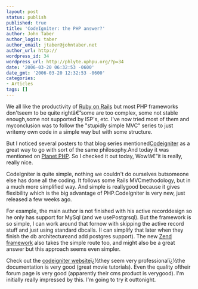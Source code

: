 ```yaml
---
layout: post
status: publish
published: true
title: 'CodeIgniter: the PHP answer?'
author: John Taber
author_login: taber
author_email: jtaber@johntaber.net
author_url: http://
wordpress_id: 34
wordpress_url: http://phlyte.uphpu.org/?p=34
date: '2006-03-20 06:32:53 -0600'
date_gmt: '2006-03-20 12:32:53 -0600'
categories:
- Articles
tags: []
---
```

<p>We all like the productivity of <a href="www.rubyonrails.org">Ruby on Rails</a> but most PHP frameworks don'tseem to be quite rightâ€”some are too complex, some not stable enough,some not supported by ISP's, etc.  I've now tried most of them and myconclusion was to follow the "stupidly simple MVC" series to just writemy own code in a simple way but with some structure.</p>
<p>But I  noticed several posters to that blog series mentioned<a href="http://www.codeigniter.com">Codeigniter</a> as a great way to go with sort of the same philosophy.And today it was mentioned on <a href="http://www.planet-php.net/">Planet PHP</a>.  So I checked it out today, Wow!â€”it is really, really nice.</p>
<p>CodeIgniter is quite simple, nothing we couldn't do ourselves butsomeone else has done all the coding.  It follows some Rails MVCmethodology, but in a much more simplified way.  And simple is reallygood because it gives flexibility which is the big advantage of PHP.CodeIgniter is very new, just released a few weeks ago.</p>
<p>For example, the main author is not finished with his active recorddesign so he only has support for MySql (and we usePostgrsql).  But the framework is so simple, I can work around that fornow with skipping the active record stuff and just using standard dbcalls.  (I can simplify that later when they finish the db architectureand add postgres support).  The new <a href="http://framework.zend.com">Zend framework</a> also takes the simple route too, and might also be a great answer but this approach seems even simpler.</p>
<p>Check out the <a href="http://www.codeigniter.com">codeigniter website</a>ï¿½they seem very professionalï¿½the documentation is very good (great movie tutorials).  Even the quality oftheir forum page is very good (apparently their cms product is verygood).  I'm initially really impressed by this.  I'm going to try it outtonight.</p>

